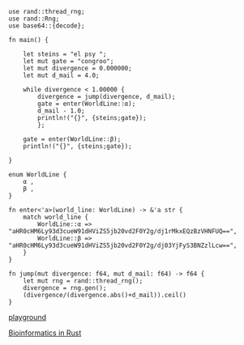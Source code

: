 ```
use rand::thread_rng;
use rand::Rng;
use base64::{decode};

fn main() {

    let steins = "el psy ";
    let mut gate = "congroo";
    let mut divergence = 0.000000;
    let mut d_mail = 4.0;
    
    while divergence < 1.00000 {
        divergence = jump(divergence, d_mail);
        gate = enter(WorldLine::α);
        d_mail - 1.0;
        println!("{}", {steins;gate});
        };
    
    gate = enter(WorldLine::β);
    println!("{}", {steins;gate});
    
}

enum WorldLine {
    α ,
    β ,
}

fn enter<'a>(world_line: WorldLine) -> &'a str {
    match world_line {
        WorldLine::α => "aHR0cHM6Ly93d3cueW91dHViZS5jb20vd2F0Y2g/dj1rMkxEQzBzVHNFUQ==",
        WorldLine::β => "aHR0cHM6Ly93d3cueW91dHViZS5jb20vd2F0Y2g/dj03YjFyS3BNZzlLcw==",
    }
}

fn jump(mut divergence: f64, mut d_mail: f64) -> f64 {
    let mut rng = rand::thread_rng();
    divergence = rng.gen();
    (divergence/(divergence.abs()+d_mail)).ceil()
}

```

[playground](https://play.rust-lang.org/?version=stable&mode=debug&edition=2021&gist=3f364950e4f0171c09506352af89410c)

[Bioinformatics in Rust](https://kana4.github.io/bioinformatics_rust_book/Chapter_1/1_0_Introduction.html)

[](./bookseller.gif)

[](https://www.kaggle.com/chrispr)

[](https://hub.docker.com/r/windybasket/public)

[](./thumbsup.gif)
[](http://webcomic.ohtabooks.com/ashita/)

[](https://chap.manganelo.com/manga-ny89218/chapter-1)

[](https://codepen.io/topics/)

[](https://data.stackexchange.com/stackoverflow/queries)

[](https://www.airdna.co/vacation-rental-data/app/jp/hiroshima-ken/naka-ku/overview)

[](https://h2oai.github.io/db-benchmark/)

[](https://www2.deloitte.com/ca/en/pages/about-deloitte/articles/covid-dashboard.html?is=5e8d4f149b0f225dde35ccbe)

[](https://www.shodan.io/search?query=ver2.4+rev0+country%3A%22JP%22+has_screenshot%3Atrue)

[](https://yomi.yoroi.company/upload)

[](https://opendata.rapid7.com/)

[](https://bazaar.abuse.ch/)

[](https://www.exploit-db.com/google-hacking-database)
